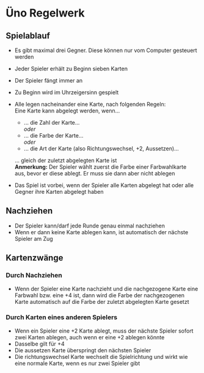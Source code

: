 # Üno Regelwerk

## Spielablauf

- Es gibt maximal drei Gegner. Diese können nur vom Computer gesteuert werden
- Jeder Spieler erhält zu Beginn sieben Karten
- Der Spieler fängt immer an
- Zu Beginn wird im Uhrzeigersinn gespielt
- Alle legen nacheinander eine Karte, nach folgenden Regeln:  
  Eine Karte kann abgelegt werden, wenn...
    - ... die Zahl der Karte...  
    *oder*
    - ... die Farbe der Karte...  
    *oder*
    - ... die Art der Karte (also Richtungswechsel, +2, Aussetzen)...
  
  ... gleich der zuletzt abgelegten Karte ist  
  **Anmerkung:** Der Spieler wählt zuerst die Farbe einer Farbwahlkarte aus, bevor er diese ablegt. Er muss sie dann aber nicht ablegen
- Das Spiel ist vorbei, wenn der Spieler alle Karten abgelegt hat oder alle Gegner ihre Karten abgelegt haben

## Nachziehen

- Der Spieler kann/darf jede Runde genau einmal nachziehen
- Wenn er dann keine Karte ablegen kann, ist automatisch der nächste Spieler am Zug

## Kartenzwänge

### Durch Nachziehen

- Wenn der Spieler eine Karte nachzieht und die nachgezogene Karte eine Farbwahl bzw. eine +4 ist, dann wird die Farbe der nachgezogenen Karte automatisch auf die Farbe der zuletzt abgelegten Karte gesetzt

### Durch Karten eines anderen Spielers

- Wenn ein Spieler eine +2 Karte ablegt, muss der nächste Spieler sofort zwei Karten ablegen, auch wenn er eine +2 ablegen könnte
- Dasselbe gilt für +4
- Die aussetzen Karte überspringt den nächsten Spieler
- Die richtungswechsel Karte wechselt die Spielrichtung und wirkt wie eine normale Karte, wenn es nur zwei Spieler gibt
